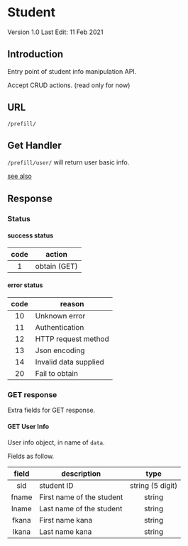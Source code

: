 # Student

Version 1.0
Last Edit: 11 Feb 2021

## Introduction

Entry point of student info manipulation API.

Accept CRUD actions. (read only for now)

## URL

`/prefill/`

## Get Handler

`/prefill/user/` will return user basic info.

[see also](#get-user-info)

## Response

### Status

#### success status

| code | action       |
| :--: | ------------ |
|  1   | obtain (GET) |

#### error status

| code | reason                |
| :--: | --------------------- |
|  10  | Unknown error         |
|  11  | Authentication        |
|  12  | HTTP request method   |
|  13  | Json encoding         |
|  14  | Invalid data supplied |
|  20  | Fail to obtain        |

### GET response

Extra fields for GET response.

#### GET User Info

User info object, in name of `data`.

Fields as follow.

| field | description               |       type       |
| :---: | ------------------------- | :--------------: |
|  sid  | student ID                | string (5 digit) |
| fname | First name of the student |      string      |
| lname | Last name of the student  |      string      |
| fkana | First name kana           |      string      |
| lkana | Last name kana            |      string      |
